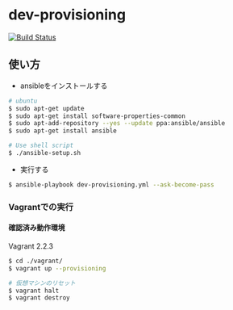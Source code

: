 # dev-provisioning

[![Build Status](https://travis-ci.org/chez-shanpu/dev-provisioning.svg?branch=master)](https://travis-ci.org/chez-shanpu/dev-provisioning)

## 使い方
- ansibleをインストールする
```sh
# ubuntu
$ sudo apt-get update
$ sudo apt-get install software-properties-common
$ sudo apt-add-repository --yes --update ppa:ansible/ansible
$ sudo apt-get install ansible

# Use shell script
$ ./ansible-setup.sh
```

- 実行する
```sh
$ ansible-playbook dev-provisioning.yml --ask-become-pass
```

### Vagrantでの実行
#### 確認済み動作環境
Vagrant 2.2.3

```bash
$ cd ./vagrant/
$ vagrant up --provisioning

# 仮想マシンのリセット
$ vagrant halt
$ vagrant destroy
```